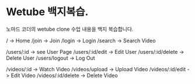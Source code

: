 # Wetube 백지복습.

노마드 코더의 wetube clone 수업 내용을 백지 복습합니다.

/ -> Home
/join -> Join
/login -> Login
/search -> Search Video

/users/:id -> see User Page
/users/:id/edit -> Edit User
/users/:id/delete -> Delete User
/users/logout -> Log Out

/videos/:id -> Watch Video
/videos/upload -> Upload Video
/videos/:id/edit -> Edit Video
/videos/:id/delete -> Delete Video
